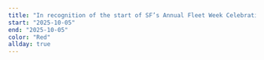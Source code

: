 ```yaml
---
title: "In recognition of the start of SF’s Annual Fleet Week Celebration 2025 - Red/White/Blue"
start: "2025-10-05"
end: "2025-10-05"
color: "Red"
allday: true
---
```


